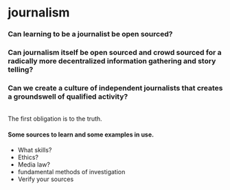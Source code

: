# journalism
<h3>Can learning to be a journalist be open sourced?</h3>
<h3>Can journalism itself be open sourced and crowd sourced for a radically more decentralized information gathering and story telling?</h3>
<h3>Can we create a culture of independent journalists that creates a groundswell of qualified activity?</h3>
<br/>
The first obligation is to the truth.
<h4>Some sources to learn and some examples in use.</h4>
<ul>
  <li>What skills?</li>
  <li>Ethics?</li>
  <li>Media law?</li>
  <li>fundamental methods of investigation</li>
  <li>Verify your sources</li>
</ul>
